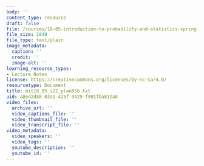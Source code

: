```yaml
---
body: ''
content_type: resource
draft: false
file: /courses/18-05-introduction-to-probability-and-statistics-spring-2022/mit18_05_s22_plan05b.txt
file_size: 1848
file_type: text/plain
image_metadata:
  caption: ''
  credit: ''
  image-alt: ''
learning_resource_types:
- Lecture Notes
license: https://creativecommons.org/licenses/by-nc-sa/4.0/
resourcetype: Document
title: mit18_05_s22_plan05b.txt
uid: a8ed2d88-03a1-425f-9429-f901fba812a8
video_files:
  archive_url: ''
  video_captions_file: ''
  video_thumbnail_file: ''
  video_transcript_file: ''
video_metadata:
  video_speakers: ''
  video_tags: ''
  youtube_description: ''
  youtube_id: ''
---
```

